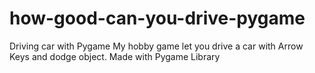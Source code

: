 # how-good-can-you-drive-pygame
Driving car with Pygame 
My hobby game let you drive a car with Arrow Keys and dodge object. Made with Pygame Library 
